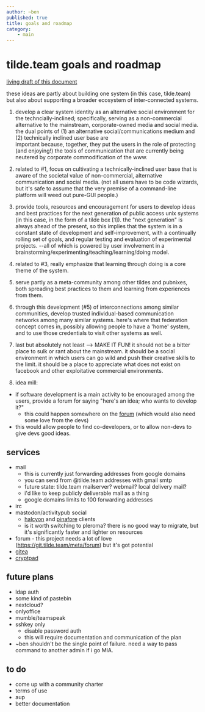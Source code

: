 ```yaml
---
author: ~ben
published: true
title: goals and roadmap
category: 
    - main
---
```


# tilde.team goals and roadmap

[living draft of this document](https://pad.tilde.team/code/#/2/code/edit/RFBUqXec+9+MlZzx4mnhU3ps/)

these ideas are partly about building one system (in this case, tilde.team) but also about supporting a 
broader ecosystem of inter-connected systems.

1. develop a clear system identity as an alternative social environment for the techncially-inclined; 
specifically, serving as a non-commercial alternative to the mainstream, corporate-owned media and social media. 
the dual points of (1) an alternative social/communications medium and (2) technically inclined user base are  
important because, together, they put the users in the role of protecting (and enjoying!) the tools of 
communication that are currently being neutered by corporate commodification of the www.

2. related to #1, focus on cultivating a technically-inclined user base that is aware of the societal value of 
non-commercial, alternative communication and social media. (not all users have to be code wizards, but it's safe 
to assume that the very premise of a command-line platform will weed out pure-GUI people.)

3. provide tools, resources and encouragement for users to develop ideas and best practices for the next 
generation of public access unix systems (in this case, in the form of a tilde box [1]).  the "next generation" is 
always ahead of the present, so this implies that the system is in a constant state of development and 
self-improvement, with a continually rolling set of goals, and regular testing and evaluation of experimental 
projects. --all of which is powered by user involvement in a brainstorming/experimenting/teaching/learning/doing 
model.

4. related to #3, really emphasize that learning through doing is a core theme of the system.

5. serve partly as a meta-community among other tildes and pubnixes, both spreading best practices to them and 
learning from experiences from them.

6. through this development (#5) of interconnections among similar communities, develop trusted individual-based 
communication networks among many similar systems. here's where that federation concept comes in, possibly 
allowing people to have a 'home' system, and to use those credentials to visit other systems as well.

7. last but absolutely not least --> MAKE IT FUN!  it should not be a bitter place to sulk or rant about the
mainstream. it should be a social environment in which users can go wild and push their creative skills to the 
limit. it should be a place to appreciate what does not exist on facebook and other exploitative commercial 
environments.

8. idea mill:
* if software development is a main activity to be encouraged among the users, provide a forum for saying "here's an idea; who wants to develop it?"
    * this could happen somewhere on the [forum](https://forum.tilde.team) (which would also need some love from the devs)
* this would allow people to find co-developers, or to allow non-devs to give devs good ideas.


## services

* mail
    - this is currently just forwarding addresses from google domains
    - you can send from @tilde.team addresses with gmail smtp
    - future state: tilde.team mailserver? webmail? local delivery mail?
    - i'd like to keep publicly deliverable mail as a thing
    - google domains limits to 100 forwarding addresses
* irc
* mastodon/activitypub social
    - [halcyon](https://halcyon.tilde.team) and [pinafore](https://pinafore.bhh.sh) clients
    - is it worth switching to pleroma? there is no good way to migrate, but it's significantly faster and lighter on resources
* forum - this project needs a lot of love (https://git.tilde.team/meta/forum) but it's got potential
* [gitea](https://git.tilde.team)
* [cryptpad](https://pad.tilde.team)


## future plans

* ldap auth
* some kind of pastebin
* nextcloud?
* onlyoffice
* mumble/teamspeak
* sshkey only
    * disable password auth
    * this will require documentation and communication of the plan
* ~ben shouldn't be the single point of failure. need a way to pass command to another admin if i go MIA.


## to do

* come up with a community charter
* terms of use
* aup
* better documentation
